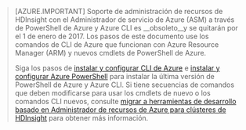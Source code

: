> [AZURE.IMPORTANT] Soporte de administración de recursos de HDInsight con el Administrador de servicio de Azure (ASM) a través de PowerShell de Azure y Azure CLI es __obsoleto__y se quitarán por el 1 de enero de 2017. Los pasos de este documento use los comandos de CLI de Azure que funcionan con Azure Resource Manager (ARM) y nuevos cmdlets de PowerShell de Azure.
>
> Siga los pasos de [instalar y configurar CLI de Azure](../articles/xplat-cli-install.md) e [instalar y configurar Azure PowerShell](../articles/powershell-install-configure.md) para instalar la última versión de PowerShell de Azure y Azure CLI. Si tiene secuencias de comandos que deben modificarse para usar los cmdlets de nuevo o los comandos CLI nuevos, consulte [migrar a herramientas de desarrollo basado en Administrador de recursos de Azure para clústeres de HDInsight](../articles/hdinsight/hdinsight-hadoop-development-using-azure-resource-manager.md) para obtener más información.


